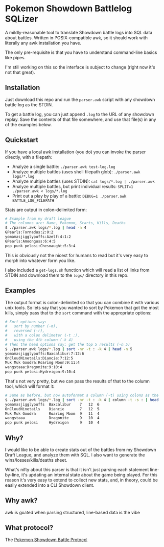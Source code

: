 # Pokemon Showdown Battlelog SQLizer
A mildly-reasonable tool to translate Showdown battle logs into SQL data about battles. Written in
POSIX-compatible awk, so it should work with literally any awk installation you have.

The only pre-requisite is that you have to understand command-line basics like pipes.

I'm still working on this so the interface is subject to change (right now it's not that great).

## Installation
Just download this repo and run the `parser.awk` script with any showdown battle log as the STDIN.

To get a battle log, you can just append `.log` to the URL of any showdown replay. Save the contents
of that file somewhere, and use that file(s) in any of the examples below.

## Quickstart
If you have a local awk installation (you do) you can invoke the parser directly, with a filepath:

* Analyze a single battle: `./parser.awk test-log.log`
* Analyze multiple battles (uses shell filepath glob): `./parser.awk logs/*.log`
* Analyze multiple battles (uses STDIN): `cat logs/*.log | ./parser.awk`
* Analyze multiple battles, but print individual results: `SPLIT=1 ./parser.awk < logs/*.log`
* Print out a play by play of a battle: `DEBUG=1 ./parser.awk BATTLE_LOG_FILEPATH`

Stats are output in colon-delimited form:
```sh
# Example from my draft league
# The columns are: Name, Pokemon, Starts, Kills, Deaths
$ ./parser.awk logs/*.log | head -n 4
GPearls:Tornadus:2:0:2
yomamasjigglypuffs:Azelf:4:1:2
GPearls:Amoonguss:6:4:5
pop punk pelosi:Chesnaught:5:3:4
```

This is obviously not the nicest for humans to read but it's very easy to morph into whatever form
you like.

I also included a `get-logs.sh` function which will read a list of links from STDIN and download
them to the `logs/` directory in this repo.

## Examples
The output format is colon-delimited so that you can combine it with various unix tools. So lets say
that you wanted to sort by Pokemon that got the most kills, simply pass that to the `sort` command
with the appropriate options:

```sh
# Sort options say:
#   sort by number (-n),
#   reversed (-r),
#   with a colon delimeter (-t :),
#   using the 4th column (-k 4)
# Then the head options say: get the top 5 results (-n 5)
$ ./parser.awk logs/*.log | sort -nr -t : -k 4 | head -n 5
yomamasjigglypuffs:Baxcalibur:7:12:6
OnCloudNinetails:Diancie:7:12:5
Muk Muk Goodra:Roaring Moon:9:11:4
wangstaaa:Dragonite:9:10:4
pop punk pelosi:Hydreigon:9:10:4
```

That's not very pretty, but we can pass the results of that to the column tool, which will format
it:
```sh
# Same as before, but now autoformat a column (-t) using colons as the delimeter (-s :)
$ ./parser.awk logs/*.log | sort -nr -t : -k 4 | column -t -s : | head -5
yomamasjigglypuffs  Baxcalibur    7   12  6
OnCloudNinetails    Diancie       7   12  5
Muk Muk Goodra      Roaring Moon  9   11  4
wangstaaa           Dragonite     9   10  4
pop punk pelosi     Hydreigon     9   10  4
```

## Why?
I would like to be able to create stats out of the battles from my Showdown Draft League, and
analyze them with SQL. I also want to generate the wins/losses/kills/deaths sheet.

What's nifty about this parser is that it isn't just parsing each statement line-by-line, it's
updating an internal state about the game being played. For this reason it's very easy to extend to
collect new stats, and, in theory, could be easily extended into a CLI Showdown client.

## Why awk?
awk is goated when parsing structured, line-based data is the vibe

## What protocol?
The [Pokemon Showdown Battle Protocol](https://github.com/smogon/pokemon-showdown/blob/master/sim/SIM-PROTOCOL.md)

